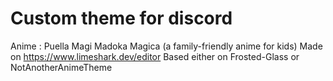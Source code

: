 # Custom theme for discord
Anime : Puella Magi Madoka Magica (a family-friendly anime for kids)
Made on https://www.limeshark.dev/editor
Based either on Frosted-Glass or NotAnotherAnimeTheme 
